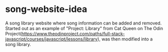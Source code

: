 # song-website-idea
A song library website where song information can be added and removed.
Started out as an example of "Project: Library" from Cat Queen on The Odin Project(https://www.theodinproject.com/paths/full-stack-javascript/courses/javascript/lessons/library), was then modified into a song library.
